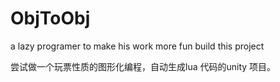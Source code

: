 # ObjToObj
a lazy programer to make his work more fun build this project

尝试做一个玩票性质的图形化编程，自动生成lua 代码的unity 项目。
